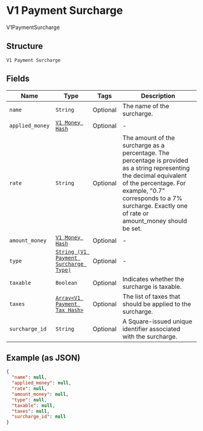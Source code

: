 
# V1 Payment Surcharge

V1PaymentSurcharge

## Structure

`V1 Payment Surcharge`

## Fields

| Name | Type | Tags | Description |
|  --- | --- | --- | --- |
| `name` | `String` | Optional | The name of the surcharge. |
| `applied_money` | [`V1 Money Hash`](../../doc/models/v1-money.md) | Optional | - |
| `rate` | `String` | Optional | The amount of the surcharge as a percentage. The percentage is provided as a string representing the decimal equivalent of the percentage. For example, "0.7" corresponds to a 7% surcharge. Exactly one of rate or amount_money should be set. |
| `amount_money` | [`V1 Money Hash`](../../doc/models/v1-money.md) | Optional | - |
| `type` | [`String (V1 Payment Surcharge Type)`](../../doc/models/v1-payment-surcharge-type.md) | Optional | - |
| `taxable` | `Boolean` | Optional | Indicates whether the surcharge is taxable. |
| `taxes` | [`Array<V1 Payment Tax Hash>`](../../doc/models/v1-payment-tax.md) | Optional | The list of taxes that should be applied to the surcharge. |
| `surcharge_id` | `String` | Optional | A Square-issued unique identifier associated with the surcharge. |

## Example (as JSON)

```json
{
  "name": null,
  "applied_money": null,
  "rate": null,
  "amount_money": null,
  "type": null,
  "taxable": null,
  "taxes": null,
  "surcharge_id": null
}
```

